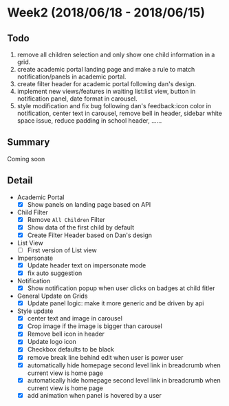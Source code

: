 # Week2 (2018/06/18 - 2018/06/15)


## Todo

1. remove all children selection and only show one child information in a grid.
2. create academic portal landing page and make a rule to match notification/panels in academic portal.
3. create filter header for academic portal following dan's design.
4. implement new views/features in waiting list:list view, button in notification panel, date format in carousel.
5. style modification and fix bug following dan's feedback:icon color in notification, center text in carousel, remove bell in header, sidebar white space issue, reduce padding in school header, ......



## Summary
Coming soon

## Detail

- Academic Portal
  - [x] Show panels on landing page based on API
- Child Filter
  - [x] Remove `All Children` Filter
  - [x] Show data of the first child by default
  - [x] Create Filter Header based on Dan's design
- List View
  - [ ] First version of List view
- Impersonate
  - [x] Update header text on impersonate mode
  - [x] fix auto suggestion
- Notification
  - [x] Show notification popup when user clicks on badges at child fitler
- General Update on Grids
  - [x] Update panel logic: make it more generic and be driven by api
- Style update
  - [x] center text and image in carousel
  - [x] Crop image if the image is bigger than carousel
  - [x] Remove bell icon in header
  - [x] Update logo icon
  - [x] Checkbox defaults to be black
  - [x] remove break line behind edit when user is power user
  - [x] automatically hide homepage second level link in breadcrumb when current view is home page
  - [x] automatically hide homepage second level link in breadcrumb when current view is home page
  - [x] add animation when panel is hovered by a user
